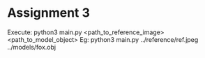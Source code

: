 # Assignment 3

Execute: python3 main.py <path_to_reference_image> <path_to_model_object>
Eg: python3 main.py ../reference/ref.jpeg ../models/fox.obj

